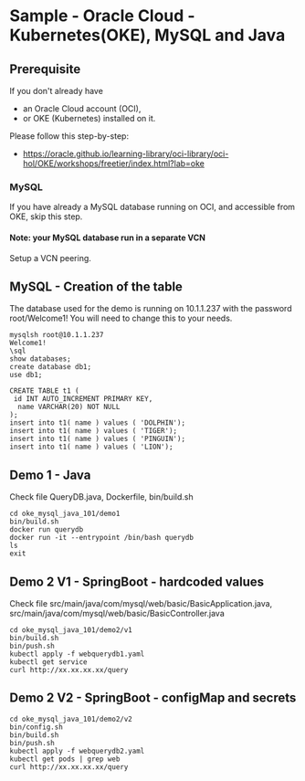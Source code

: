 # Sample - Oracle Cloud - Kubernetes(OKE), MySQL and Java

## Prerequisite 

If you don't already have 
- an Oracle Cloud account (OCI), 
- or OKE (Kubernetes) installed on it. 

Please follow this step-by-step:
- https://oracle.github.io/learning-library/oci-library/oci-hol/OKE/workshops/freetier/index.html?lab=oke

### MySQL
If you have already a MySQL database running on OCI, and accessible from OKE, skip this step.

#### Note: your MySQL database run in a separate VCN
Setup a VCN peering.

## MySQL - Creation of the table

The database used for the demo is running on 10.1.1.237 with the password root/Welcome1!
You will need to change this to your needs.

```
mysqlsh root@10.1.1.237
Welcome1!
\sql
show databases;
create database db1;
use db1;

CREATE TABLE t1 (
 id INT AUTO_INCREMENT PRIMARY KEY,
  name VARCHAR(20) NOT NULL
);
insert into t1( name ) values ( 'DOLPHIN');
insert into t1( name ) values ( 'TIGER');
insert into t1( name ) values ( 'PINGUIN');
insert into t1( name ) values ( 'LION');
```

## Demo 1 - Java 

Check file QueryDB.java, Dockerfile, bin/build.sh

```
cd oke_mysql_java_101/demo1
bin/build.sh
docker run querydb
docker run -it --entrypoint /bin/bash querydb
ls
exit
```

## Demo 2 V1 - SpringBoot - hardcoded values

Check file src/main/java/com/mysql/web/basic/BasicApplication.java, src/main/java/com/mysql/web/basic/BasicController.java

```
cd oke_mysql_java_101/demo2/v1
bin/build.sh
bin/push.sh
kubectl apply -f webquerydb1.yaml 
kubectl get service
curl http://xx.xx.xx.xx/query
```

## Demo 2 V2 - SpringBoot - configMap and secrets

```
cd oke_mysql_java_101/demo2/v2
bin/config.sh
bin/build.sh
bin/push.sh
kubectl apply -f webquerydb2.yaml
kubectl get pods | grep web
curl http://xx.xx.xx.xx/query
```
